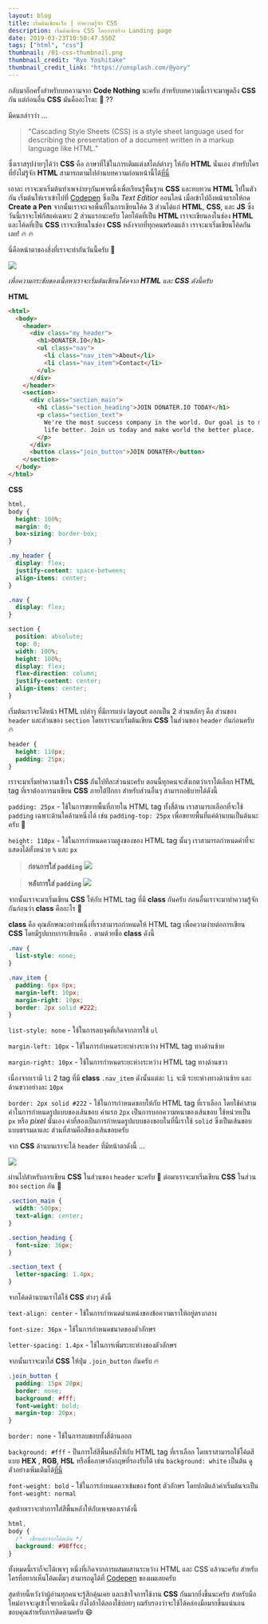 ```yaml
---
layout: blog
title: เริ่มต้นเขียนเว็บ | ทำความรู้จัก CSS
description: เริ่มต้นเขียน CSS โดยการสร้าง Landing page
date: 2019-03-23T10:50:47.550Z
tags: ["html", "css"]
thumbnail: /01-css-thumbnail.png
thumbnail_credit: "Ryo Yoshitake"
thumbnail_credit_link: "https://unsplash.com/@yory"
---
```


กลับมาอีกครั้งสำหรับบทความจาก **Code Nothing** นะครับ สำหรับบทความนี้เราจะมาพูดถึง **CSS** กัน แต่ก่อนอื่น **CSS** มันคืออะไรละ :thinking: ??

มีคนกล่าวว่า ...

> "Cascading Style Sheets (CSS) is a style sheet language used for describing the presentation of a document written in a markup language like HTML."

ซึ่งเราสรุปง่ายๆได้ว่า **CSS** คือ ภาษาที่ใช้ในการเติมแต่งสไตล์ต่างๆ ให้กับ **HTML** นั่นเอง สำหรับใครที่ยังไม่รู้จัก **HTML** สามารถตามไปอ่านบทความก่อนหน้านี้ได้[ที่นี่](www.codenothing.netlify.com)

เอาละ เราจะมาเริ่มต้นทำเพจง่ายๆกันเพจหนึ่งเพื่อเรียนรู้พื้นฐาน **CSS** และทบทวน **HTML** ไปในตัวกัน เริ่มต้นให้เราเข้าไปที่ [Codepen](www.codepen.io) ซึ่งเป็น _Text Editior_ ออนไลน์ เมื่อเข้าไปถึงหน้าแรกให้กด **Create a Pen** จากนั้นเราจะเจอพื้นที่ในการเขียนโค้ด 3 ส่วนได้แก่ **HTML**, **CSS**, และ **JS** ซึ่งวันนี้เราจะโฟกัสแค่เฉพาะ 2 ส่วนแรกนะครับ โดยโค้ดที่เป็น **HTML** เราจะเขียนลงในช่อง **HTML** และโค้ดที่เป็น **CSS** เราจะเขียนในช่อง **CSS** หลังจากที่ทุกคนพร้อมแล้ว เราจะมาเริ่มเขียนโค้ดกันเลย! :fire: :fire:

นี่คือหน้าตาของสิ่งที่เราจะทำกันวันนี้ครับ :triumph:

![](static/../../../../static/images/css-basic-1.png)

_เพื่อความกระชับของเนื้อหาเราจะเริ่มต้นเขียนโด้ดจาก **HTML** และ **CSS** ดังนี้ครับ_

**HTML**

```html
<html>
  <body>
    <header>
      <div class="my_header">
        <h1>DONATER.IO</h1>
        <ul class="nav">
          <li class="nav_item">About</li>
          <li class="nav_item">Contact</li>
        </ul>
      </div>
    </header>
    <section>
      <div class="section_main">
        <h1 class="section_heading">JOIN DONATER.IO TODAY</h1>
        <p class="section_text">
          We're the most success company in the world. Our goal is to make human
          life better. Join us today and make world the better place.
        </p>
      </div>
      <button class="join_button">JOIN DONATER</button>
    </section>
  </body>
</html>
```

**CSS**

```css
html,
body {
  height: 100%;
  margin: 0;
  box-sizing: border-box;
}

.my_header {
  display: flex;
  justify-content: space-between;
  align-items: center;
}

.nav {
  display: flex;
}

section {
  position: absolute;
  top: 0;
  width: 100%;
  height: 100%;
  display: flex;
  flex-direction: column;
  justify-content: center;
  align-items: center;
}
```

เริ่มต้นเราจะได้หน้า HTML เปล่าๆ ที่มีการแบ่ง layout ออกเป็น 2 ส่วนหลักๆ คือ ส่วนของ `header` และส่วนของ `section` โดยเราจะมาเริ่มต้นเขียน **CSS** ในส่วนของ `header` กันก่อนครับ :fire:

```css
header {
  height: 110px;
  padding: 25px;
}
```

เราจะมาเริ่มทำความเข้าใจ **CSS** กันไปทีละส่วนนะครับ ตอนนี้ทุกคนจะสังเกตว่าเราได้เลือก HTML tag ที่เราต้องการมาเขียน **CSS** ภายใต้ปีกกา สำหรับส่วนอื่นๆ สามารถอธิบายได้ดังนี้

`padding: 25px` - ใช้ในการขยายพื้นที่ภายใน HTML tag ทั้งสี่ด้าน เราสามารถเลือกที่จะใช้ `padding` เฉพาะด้านใดด้านหนึ่งได้ เช่น `padding-top: 25px` เพื่อขยายพื้นที่แค่ด้านบนเป็นต้นนะครับ :triumph:

`height: 110px` - ใช้ในการกำหนดความสูงของของ HTML tag นั้นๆ เราสามารถกำหนดค่าที่จะแสดงได้ทั้งหน่วย `%` และ `px`

> **ก่อนการใส่ `padding`** ![](static/../../../../static/images/css-basic-2.png)

> **หลังการใส่ `padding`** ![](static/../../../../static/images/css-basic-3.png)

จากนั้นเราจะมาเริ่มเขียน **CSS** ให้กับ HTML tag ที่มี **class** กันครับ ก่อนอื่นเราจะมาทำความรู้จักกันก่อนว่า **class** คืออะไร :thinking:

**class** คือ คุณลักษณะอย่างหนึ่งที่เราสามารถกำหนดให้ HTML tag เพื่อความง่ายต่อการเขียน **CSS** โดยมีรูปแบบการเขียนคือ `.` ตามด้วยชื่อ **class** ดังนี้

```css
.nav {
  list-style: none;
}

.nav_item {
  padding: 6px 8px;
  margin-left: 10px;
  margin-right: 10px;
  border: 2px solid #222;
}
```

`list-style: none` - ใช้ในการลบจุดที่เกิดจากการใช้ `ul`

`margin-left: 10px` - ใช้ในการกำหนดระยะห่างระหว่าง HTML tag ทางด้านซ้าย

`margin-right: 10px` - ใช้ในการกำหนดระยะห่างระหว่าง HTML tag ทางด้านขวา

เนื่องจากเรามี `li` 2 tag ที่มี **class** `.nav_item` ดังนั้นแต่ละ `li` จะมี ระยะห่างทางด้านซ้าย และด้านขวาอย่างละ `10px`

`border: 2px solid #222` - ใช้ในการกำหนดขอบให้กับ HTML tag ที่เราเลือก โดยใช้ค่าสามค่าในการกำหนดรูปแบบของเส้นขอบ ค่าแรก `2px` เป็นการบอกความหนาของเส้นขอบ ใช้หน่วยเป็น `px` หรือ _pixel_ นั่นเอง ค่าที่สองเป็นการกำหนดรูปแบบของขอบในที่นี้เราใช้ `solid` ซึ่งเป็นเส้นขอบแบบธรรมดาและ ส่วนที่สามคือสีของเส้นขอบครับ

จาก **CSS** ด้านบนเราจะได้ `header` ที่มีหน้าตาดังนี้ ...

![](static/../../../../static/images/css-basic-4.png)

ผ่านไปสำหรับการเขียน **CSS** ในส่วนของ `header` นะครับ :tada: ต่อมาเราจะมาเริ่มเขียน **CSS** ในส่วนของ `section` กัน :triumph:

```css
.section_main {
  width: 500px;
  text-align: center;
}

.section_heading {
  font-size: 36px;
}

.section_text {
  letter-spacing: 1.4px;
}
```

จากโค้ดด้านบนเราได้ใช้ **CSS** ต่างๆ ดังนี้

`text-align: center` - ใช้ในการกำหนดตำแหน่งของข้อความเราให้อยู่ตรงกลาง

`font-size: 36px` - ใช้ในการกำหนดขนาดของตัวอักษร

`letter-spacing: 1.4px` - ใช้ในการเพิ่มระยะห่างของตัวอักษร

จากนั้นเราจะมาใส่ **CSS** ให้ปุ่ม `.join_button` กันครับ :fire:

```css
.join_button {
  padding: 15px 20px;
  border: none;
  background: #fff;
  font-weight: bold;
  margin-top: 20px;
}
```

`border: none` - ใช้ในการลบขอบทั้งสี่ด้านออก

`background: #fff` - ป็นการใส่สีพื้นหลังให้กับ HTML tag ที่เราเลือก โดยเราสามารถใช้โค้ดสีแบบ **HEX** , **RGB**, **HSL** หรือชื่อภาษาอังกฤษที่รองรับได้ เช่น `background: white` เป็นต้น ดูตัวอย่างเพิ่มเติมได้[ที่นี่](https://htmlcolorcodes.com/) 

`font-weight: bold` - ใช้ในการกำหนดควาเข้มของ font ตัวอักษร โดยปกติแล้วค่าเริ่มต้นจะเป็น `font-weight: normal`

สุดท้ายเราจะทำการใส่สีพื้นหลังให้กับเพจของเราดังนี้

```css
html,
body {
  /*  เขียนต่อจากโค้ดเดิม */
  background: #98ffcc;
}
```

ทั้งหมดนี้เราก็จะได้เพจๆ หนึ่งที่เกิดจากการผสมผสานระหว่าง HTML และ CSS แล้วนะครับ สำหรับใครที่อยากเห็นโค้ดเต็มๆ สามารถดูได้ที่ [Codepen](https://codepen.io/drifterz13/pen/oVmgay?editors=1100) ของผมเลยครับ

สุดท้ายนี้หวังว่าผู้อ่านทุกคนจะรู้สีกคุ้นเคย และเข้าใจการใช้งาน **CSS** กันมากยิ่งขึ้นนะครับ สำหรับมือใหม่อาจจะดูเข้าใจยากนิดนึง ยังไงถ้าได้ลองใช้บ่อยๆ ผมรับรองว่าจะใช้ได้คล่องมือมากขึ้นแน่นอน ขอบคุณสำหรับการติดตามครับ :smile:

